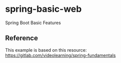 # spring-basic-web
Spring Boot Basic Features

## Reference
This example is based on this resource:
https://gitlab.com/videolearning/spring-fundamentals

